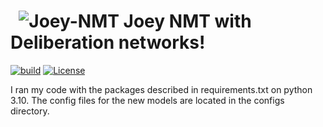# &nbsp; ![Joey-NMT](joey2-small.png) Joey NMT with Deliberation networks!
[![build](https://github.com/joeynmt/joeynmt/actions/workflows/main.yml/badge.svg)](https://github.com/joeynmt/joeynmt/actions/workflows/main.yml)
[![License](https://img.shields.io/badge/License-Apache_2.0-blue.svg)](https://opensource.org/licenses/Apache-2.0)

I ran my code with the packages described in requirements.txt on python 3.10. The config files for the new models are located in the configs directory.
